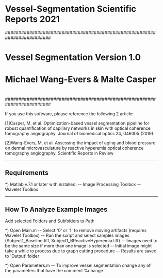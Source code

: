 # Vessel-Segmentation Scientific Reports 2021
#########################################################################
#                                                                       #
#                      Vessel Segmentation Version 1.0                  #
#                                                                       #
#                                                                       #
#    		      Michael Wang-Evers & Malte Casper                 #
#                                                                       #
#########################################################################


  If you use this software, please reference the following 2 article:

[1]Casper, M. et al. Optimization-based vessel segmentation pipeline for robust quantification of capillary networks
   in skin with optical coherence tomography angiography. Journal of biomedical optics 24, 046005 (2019).

[2]Wang-Evers, M. et al. Assessing the impact of aging and blood pressure on dermal microvasculature by reactive 
   hyperemia optical coherence tomography angiography. Scientific Reports in Review

-------------------------------------------------------------------
 Requirements
-------------------------------------------------------------------

*) Matlab v.7.1 or later with installed:
   -- Image Processing Toolbox 
   -- Wavelet Toolbox 


-------------------------------------------------------------------
 How To Analyze Example Images
-------------------------------------------------------------------
Add selected Folders and Subfolders to Path

*) Open Main.m
   -- Select '0' or '1' to remove moving artifacts (requires Wavelet Toolbox) 
   -- Run the script and select samples images (Subject1_Baseline.tiff, Subject1_BReactiveHyperemia.tiff) 
   -- Images need to be the same size if more than one image is selected
   -- Initial image might take a while to process due to graph cutting procedure
   -- Results are saved to 'Output' folder

*) Open Parameters.m
   -- To improve vessel segmentation change any of the parameters that have the comment %change

